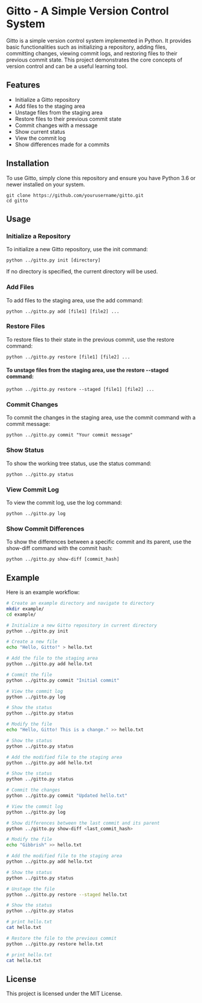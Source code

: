 # Gitto - A Simple Version Control System

Gitto is a simple version control system implemented in Python. It provides basic functionalities such as initializing a repository, adding files, committing changes, viewing commit logs, and restoring files to their previous commit state. This project demonstrates the core concepts of version control and can be a useful learning tool.

## Features

- Initialize a Gitto repository
- Add files to the staging area
- Unstage files from the staging area
- Restore files to their previous commit state
- Commit changes with a message
- Show current status
- View the commit log
- Show differences made for a commits

## Installation

To use Gitto, simply clone this repository and ensure you have Python 3.6 or newer installed on your system.

```
git clone https://github.com/yourusername/gitto.git
cd gitto
```

## Usage

### Initialize a Repository

To initialize a new Gitto repository, use the init command:

```
python ../gitto.py init [directory]
```

If no directory is specified, the current directory will be used.

### Add Files

To add files to the staging area, use the add command:

```
python ../gitto.py add [file1] [file2] ...
```

### Restore Files

To restore files to their state in the previous commit, use the restore command:

```
python ../gitto.py restore [file1] [file2] ...
```

#### To unstage files from the staging area, use the restore --staged command:

```
python ../gitto.py restore --staged [file1] [file2] ...
```

### Commit Changes

To commit the changes in the staging area, use the commit command with a commit message:

```
python ../gitto.py commit "Your commit message"
```

### Show Status

To show the working tree status, use the status command:

```
python ../gitto.py status
```

### View Commit Log

To view the commit log, use the log command:

```
python ../gitto.py log
```

### Show Commit Differences

To show the differences between a specific commit and its parent, use the show-diff command with the commit hash:

```
python ../gitto.py show-diff [commit_hash]
```

## Example

Here is an example workflow:

```bash
# Create an example directory and navigate to directory
mkdir example/
cd example/

# Initialize a new Gitto repository in current directory
python ../gitto.py init

# Create a new file
echo "Hello, Gitto!" > hello.txt

# Add the file to the staging area
python ../gitto.py add hello.txt

# Commit the file
python ../gitto.py commit "Initial commit"

# View the commit log
python ../gitto.py log

# Show the status
python ../gitto.py status

# Modify the file
echo "Hello, Gitto! This is a change." >> hello.txt

# Show the status
python ../gitto.py status

# Add the modified file to the staging area
python ../gitto.py add hello.txt

# Show the status
python ../gitto.py status

# Commit the changes
python ../gitto.py commit "Updated hello.txt"

# View the commit log
python ../gitto.py log

# Show differences between the last commit and its parent
python ../gitto.py show-diff <last_commit_hash>

# Modify the file
echo "Gibbrish" >> hello.txt

# Add the modified file to the staging area
python ../gitto.py add hello.txt

# Show the status
python ../gitto.py status

# Unstage the file
python ../gitto.py restore --staged hello.txt

# Show the status
python ../gitto.py status

# print hello.txt
cat hello.txt

# Restore the file to the previous commit
python ../gitto.py restore hello.txt

# print hello.txt
cat hello.txt
```

## License

This project is licensed under the MIT License.
